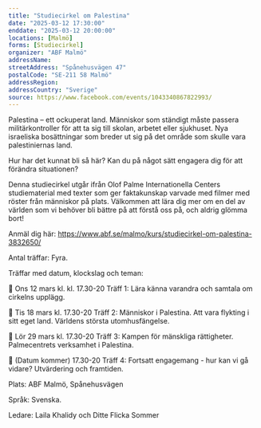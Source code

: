 ```yaml
---
title: "Studiecirkel om Palestina"
date: "2025-03-12 17:30:00"
enddate: "2025-03-12 20:00:00"
locations: [Malmö]
forms: [Studiecirkel]
organizer: "ABF Malmö"
addressName: 
streetAddress: "Spånehusvägen 47"
postalCode: "SE-211 58 Malmö"
addressRegion:
addressCountry: "Sverige"
source: https://www.facebook.com/events/1043340867822993/
---
```

Palestina – ett ockuperat land. Människor som ständigt måste passera militärkontroller för att ta sig till skolan, arbetet eller sjukhuset. Nya israeliska bosättningar som breder ut sig på det område som skulle vara palestiniernas land. 

Hur har det kunnat bli så här? Kan du på något sätt engagera dig för att förändra situationen? 

Denna studiecirkel utgår ifrån Olof Palme Internationella Centers studiematerial med texter som ger faktakunskap varvade med filmer med röster från människor på plats. Välkommen att lära dig mer om en del av världen som vi behöver bli bättre på att förstå oss på, och aldrig glömma bort!   

Anmäl dig här: https://www.abf.se/malmo/kurs/studiecirkel-om-palestina-3832650/

Antal träffar: Fyra.

Träffar med datum, klockslag och teman:

📆 Ons 12 mars kl. kl. 17.30-20 Träff 1: Lära känna varandra och samtala om cirkelns upplägg.

📆 Tis 18 mars kl. 17.30-20 Träff 2: Människor i Palestina. Att vara flykting i sitt eget land. Världens största utomhusfängelse. 

📆 Lör 29 mars kl. 17.30-20 Träff 3: Kampen för mänskliga rättigheter. Palmecentrets verksamhet i Palestina.

📆 (Datum kommer) 17.30-20 Träff 4: Fortsatt engagemang - hur kan vi gå vidare? Utvärdering och framtiden.

Plats: ABF Malmö, Spånehusvägen

Språk: Svenska.

Ledare: Laila Khalidy och Ditte Flicka Sommer
